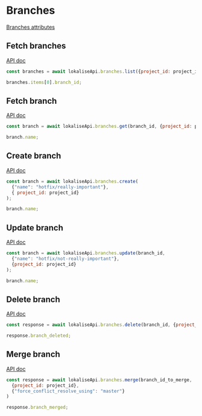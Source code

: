 # Branches

[Branches attributes](https://app.lokalise.com/api2docs/curl/#resource-branches)

## Fetch branches

[API doc](https://app.lokalise.com/api2docs/curl/#transition-list-all-branches-get)

```js
const branches = await lokaliseApi.branches.list({project_id: project_id, page: 2, limit: 3});

branches.items[0].branch_id;
```

## Fetch branch

[API doc](https://app.lokalise.com/api2docs/curl/#transition-retrieve-a-branch-get)

```js
const branch = await lokaliseApi.branches.get(branch_id, {project_id: project_id});

branch.name;
```

## Create branch

[API doc](https://app.lokalise.com/api2docs/curl/#transition-retrieve-a-branch-get)

```js
const branch = await lokaliseApi.branches.create(
  {"name": "hotfix/really-important"},
  { project_id: project_id}
);

branch.name;
```

## Update branch

[API doc](https://app.lokalise.com/api2docs/curl/#transition-update-a-branch-put)

```js
const branch = await lokaliseApi.branches.update(branch_id,
  {"name": "hotfix/not-really-important"},
  {project_id: project_id}
);

branch.name;
```

## Delete branch

[API doc](https://app.lokalise.com/api2docs/curl/#transition-delete-a-branch-delete)

```js
const response = await lokaliseApi.branches.delete(branch_id, {project_id: project_id});

response.branch_deleted;
```

## Merge branch

[API doc](https://app.lokalise.com/api2docs/curl/#transition-merge-a-branch-post)

```js
const response = await lokaliseApi.branches.merge(branch_id_to_merge,
  {project_id: project_id},
  {"force_conflict_resolve_using": "master"}
)

response.branch_merged;
```

